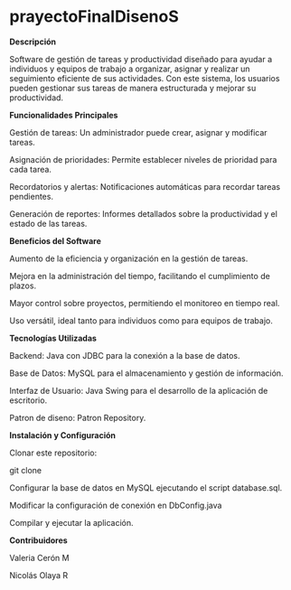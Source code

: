 # prayectoFinalDisenoS

**Descripción**

Software de gestión de tareas y productividad diseñado para ayudar a individuos y equipos de trabajo a organizar, asignar y realizar un seguimiento eficiente de sus actividades. Con este sistema, los usuarios pueden gestionar sus tareas de manera estructurada y mejorar su productividad.

**Funcionalidades Principales**

Gestión de tareas: Un administrador puede crear, asignar y modificar tareas.

Asignación de prioridades: Permite establecer niveles de prioridad para cada tarea.

Recordatorios y alertas: Notificaciones automáticas para recordar tareas pendientes.

Generación de reportes: Informes detallados sobre la productividad y el estado de las tareas.

**Beneficios del Software**

Aumento de la eficiencia y organización en la gestión de tareas.

Mejora en la administración del tiempo, facilitando el cumplimiento de plazos.

Mayor control sobre proyectos, permitiendo el monitoreo en tiempo real.

Uso versátil, ideal tanto para individuos como para equipos de trabajo.

**Tecnologías Utilizadas**

Backend: Java con JDBC para la conexión a la base de datos.

Base de Datos: MySQL para el almacenamiento y gestión de información.

Interfaz de Usuario: Java Swing para el desarrollo de la aplicación de escritorio.

Patron de diseno: Patron Repository.

**Instalación y Configuración**

Clonar este repositorio:

git clone 

Configurar la base de datos en MySQL ejecutando el script database.sql.

Modificar la configuración de conexión en DbConfig.java

Compilar y ejecutar la aplicación.

**Contribuidores**

Valeria Cerón M

Nicolás Olaya R
